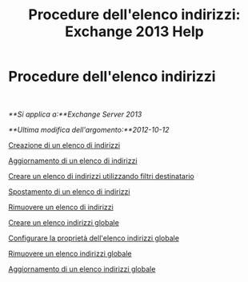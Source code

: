 ﻿---
title: "Procedure dell'elenco indirizzi: Exchange 2013 Help"
TOCTitle: Procedure dell'elenco indirizzi
ms:assetid: 44c87349-964b-4700-9ce9-87bd4cb2249e
ms:mtpsurl: https://technet.microsoft.com/it-it/library/Aa997686(v=EXCHG.150)
ms:contentKeyID: 50480546
ms.date: 05/22/2018
mtps_version: v=EXCHG.150
ms.translationtype: MT
---

# Procedure dell'elenco indirizzi

 

_**Si applica a:**Exchange Server 2013_

_**Ultima modifica dell'argomento:**2012-10-12_

[Creazione di un elenco di indirizzi](create-an-address-list-exchange-2013-help.md)

[Aggiornamento di un elenco di indirizzi](update-an-address-list-exchange-2013-help.md)

[Creare un elenco di indirizzi utilizzando filtri destinatario](create-an-address-list-by-using-recipient-filters-exchange-2013-help.md)

[Spostamento di un elenco di indirizzi](move-an-address-list-exchange-2013-help.md)

[Rimuovere un elenco di indirizzi](remove-an-address-list-exchange-2013-help.md)

[Creare un elenco indirizzi globale](create-a-global-address-list-exchange-2013-help.md)

[Configurare la proprietà dell'elenco indirizzi globale](configure-global-address-list-properties-exchange-2013-help.md)

[Rimuovere un elenco indirizzi globale](remove-a-global-address-list-exchange-2013-help.md)

[Aggiornamento di un elenco indirizzi globale](update-a-global-address-list-exchange-2013-help.md)

